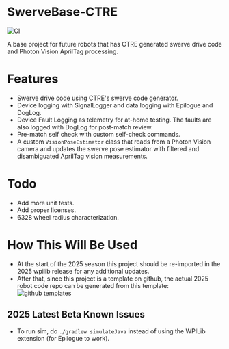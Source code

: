 # SwerveBase-CTRE
[![CI](https://github.com/Team334/SwerveBase-CTRE/actions/workflows/main.yml/badge.svg)](https://github.com/Team334/SwerveBase-CTRE/actions/workflows/main.yml)

A base project for future robots that has CTRE generated swerve drive code and Photon Vision AprilTag processing.

# Features
- Swerve drive code using CTRE's swerve code generator.
- Device logging with SignalLogger and data logging with Epilogue and DogLog.
- Device Fault Logging as telemetry for at-home testing. The faults are also logged with DogLog for post-match review.
- Pre-match self check with custom self-check commands.
- A custom `VisionPoseEstimator` class that reads from a Photon Vision camera and updates the swerve pose estimator with filtered and disambiguated AprilTag vision measurements.

# Todo
- Add more unit tests.
- Add proper licenses.
- 6328 wheel radius characterization.

# How This Will Be Used
- At the start of the 2025 season this project should be re-imported in the 2025 wpilib release for any additional updates.
- After that, since this project is a template on github, the actual 2025 robot code repo can be generated from this template:
![github templates](https://docs.github.com/assets/cb-76823/mw-1440/images/help/repository/use-this-template-button.webp)

## 2025 Latest Beta Known Issues
- To run sim, do `./gradlew simulateJava` instead of using the WPILib extension (for Epilogue to work).
